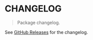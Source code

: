 # CHANGELOG

> Package changelog.

See [GitHub Releases](https://github.com/stdlib-js/utils-some/releases) for the changelog.